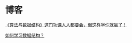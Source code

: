 # 博客

[《算法与数据结构》这门功课人人都要会，但这样学你就赢了！](https://www.itcodemonkey.com/article/8344.html)

[如何学习数据结构？](https://www.zhihu.com/question/21318658)